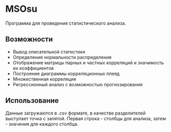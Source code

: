 MSOsu
=============================

Программа для проведения статистического анализа.

Возможности
------------
- Вывод описательной статистики
- Определения нормальности распределения
- Отображение матрицы парных и частных корреляций и значимость их коэффициентов
- Построение диаграммы корреляционных плеяд
- Множественная корреляция
- Регрессионный анализ с возможностью прогнозирования

Использование
------------

Данные загружаются в .csv формате, в качестве разделителей выступает точка с запятой. Первая строка - столбцы для анализа, затем - значения для каждого столбца.